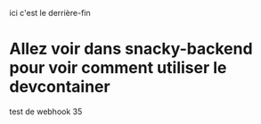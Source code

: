 ici c'est le derrière-fin

# Allez voir dans snacky-backend pour voir comment utiliser le devcontainer

test de webhook 35
